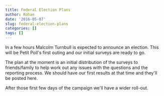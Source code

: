 ```yaml
---
title: Federal Election Plans
author: Rohan
date: '2016-05-07'
slug: federal-election-plans
categories: []
tags: []
---
```

In a few hours Malcolm Turnbull is expected to announce an election. This will be Petit Poll's first outing and our initial surveys are ready to go.

The plan at the moment is an initial distribution of the surveys to friends/family to help work out any issues with the questions and the reporting process. We should have our first results at that time and they'll be posted here. 

After those first few days of the campaign we'll have a wider roll-out.